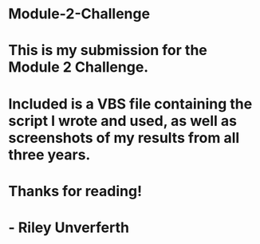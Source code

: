 # Module-2-Challenge

# This is my submission for the Module 2 Challenge.

# Included is a VBS file containing the script I wrote and used, as well as screenshots of my results from all three years.

# Thanks for reading!
# - Riley Unverferth
